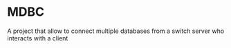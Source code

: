 # MDBC
A project that allow to connect multiple databases from a switch server who interacts with a client
